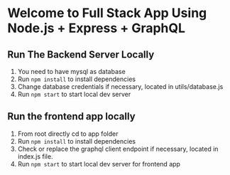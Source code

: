 # Welcome to Full Stack App Using Node.js + Express + GraphQL


## Run The Backend Server Locally

1.	You need to have mysql as database
2.	Run <code>npm install</code> to install dependencies
3.	Change database credentials if necessary, located in utils/database.js
4.	Run <code>npm start</code> to start local dev server 

## Run the frontend app locally

1. From root directly cd to app folder
2. Run <code>npm install</code> to install dependencies
3. Check or replace the graphql client endpoint if necessary, located in index.js file.
4. Run <code>npm start</code> to start local dev server for frontend app
